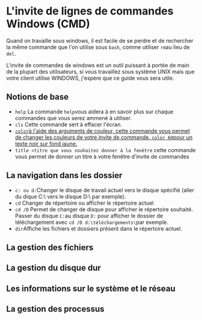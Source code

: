 # L'invite de lignes de commandes Windows (CMD)

Quand on travaille sous windows, il est facile de se perdre et de rechercher la même commande que l'on utilise sous `bash`, comme utiliser `rm`au lieu de `del`.

L'invite de commandes de windows est un outil puissant à portée de main de la plupart des utilisateurs, si vous travaillez sous système UNIX mais que votre client utilise WINDOWS, j'espère que ce guide vous sera utile.

## Notions de base

- `help` La commande `help`vous aidera à en savoir plus sur chaque commandes que vous serez ammené à utiliser.
- `cls` Cette commande sert à effacer l'écran.
- [`color`à l'aide des arguments de couleur, cette commande vous permet de changer les couleurs de votre invite de commande. `color 60`pour un texte noir sur fond jaune.](https://learn.microsoft.com/fr-fr/windows-server/administration/windows-commands/color)
- `title <titre que vous souhaitez donner à la fenêtre` cette commande vous permet de donner un titre à votre fenêtre d'invite de commandes

## La navigation dans les dossier

- `c: ou d:`Changer le disque de travail actuel vers le disque spécifié (aller du dique C:\ vers le disque D:\ par exemple).
- `cd` Changer de répertoire ou afficher le répertoire actuel
- `cd /D` Permet de changer de disque pour afficher le répertoire souhaité. Passer du disque `C:`au disque `D:` pour afficher le dossier de téléchargement avec `cd /D d:\téléchargements\`par exemple.
- `dir`Affiche les fichiers et dossiers présent dans le répertoire actuel.

## La gestion des fichiers

## La gestion du disque dur

## Les informations sur le système et le réseau

## La gestion des processus


